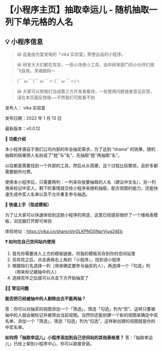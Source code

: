 # 【小程序主页】抽取幸运儿 - 随机抽取一列下单元格的人名

## 💡 小程序信息

> 😆 这是由为爱发电的「vika 实验室」荣誉出品的小程序。

> 😆 研发大大们都在攻坚，一些小场景小工具，由非研发部门的小伙伴们放飞自我，灵魂敲码～

> (￣ ω ￣(￣ ω ￣〃 (￣ ω ￣〃)ゝ

> 😆 大家可以把我们当成第三方开发者看待，一些使用问题或者意见反馈，请在本页面反馈哦~~不然我们可能看不到

发布人： vika 实验室

发布日期：2022 年 1 月 13 日

最新版本：v0.0.12

**🎨 功能介绍**

本小程序源自于我们公司内部的年会抽奖需求，为了达到 “drama” 的效果，随机抽取的结果把人名拆成了“姓”与“名”，先抽取“姓”再抽取“名”。

以往都是需要找到一个外部的工具，然后从头搭建，这个过程比较繁琐，且好多都需要额外付费。

使用本小程序后，只需要两列：一列来存放要抽取的人名（建议中文名），另一列用来标记中奖人，剩下的事情就交给小程序来随机抽取，配合视图的能力，还能快速生成中奖人名单以及不允许重复参与抽选。

**🚀 快速上手（现成模板）**

为了让大家可以快速体验到这款小程序的用途，这里已经提前做好了一个维格表模板，浏览器打开即可体验

体验地址：https://vika.cn/share/shrGLKPNG0NqrVjuq24Eb

**❓ 如何在自己空间站内使用**

1. 首先你需要进入上方的模板链接，将我的模板另存到你的空间站里
2. 另存完之后，点击表格右上角的「小程序」，找到该小程序
3. 根据指引先选择一列（用来确定要参与抽奖的人），再选择一个「勾选」列（用来标记被抽中的人）
4. 选择完毕之后就可以点击下方开始抽奖了

**🙋‍♂️ 常见问题**

**能否把已经被抽中的人剔除出去不能再抽？**

答：你可以对抽奖的视图添加一个「筛选」，筛选「勾选」列为“空”，这样只要被抽中的人就会被标记并被筛出当前视图。当然你还能创建一个新的视图来确定中奖名单，添加一个「筛选」，筛选「勾选」列为“勾选”，这样新创建的视图就是你的中奖名单。

**如何将「抽取幸运儿」小程序添加到自己空间站的其他表格里？**
答：「抽取幸运儿」已经上架到小程序中心，你可以直接安装。
